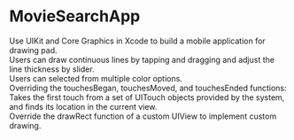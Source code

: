 # MovieSearchApp
Use UIKit and Core Graphics in Xcode to build a mobile application for drawing pad.<br/>
Users can draw continuous lines by tapping and dragging and adjust the line thickness by slider.<br/>
Users can selected from multiple color options.<br/>
Overriding the touchesBegan, touchesMoved, and touchesEnded functions: Takes the first touch from a set of UITouch objects provided by the system, and
finds its location in the current view. <br/>
Override the drawRect function of a custom UIView to implement custom drawing.<br/>
